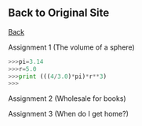 ## Back to Original Site

[Back](index.md)

Assignment 1 (The volume of a sphere)

```python
>>>pi=3.14
>>>r=5.0
>>>print (((4/3.0)*pi)*r**3)
>>>
```

Assignment 2 (Wholesale for books)


Assignment 3 (When do I get home?)

